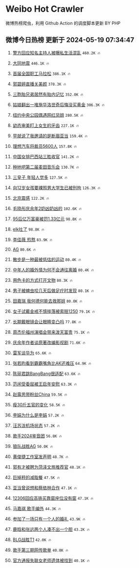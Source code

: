 # Weibo Hot Crawler 



微博热榜爬虫，利用 Github Action 的调度脚本更新 BY PHP 


## 微博今日热榜 更新于 2024-05-19 07:34:47 
1. [警方回应知名主持人被曝私生活混乱](https://s.weibo.com/weibo?q=%23%E8%AD%A6%E6%96%B9%E5%9B%9E%E5%BA%94%E7%9F%A5%E5%90%8D%E4%B8%BB%E6%8C%81%E4%BA%BA%E8%A2%AB%E6%9B%9D%E7%A7%81%E7%94%9F%E6%B4%BB%E6%B7%B7%E4%B9%B1%23&t=31&band_rank=1&Refer=top) `460.2K 🔥` 

1. [大同地震](https://s.weibo.com/weibo?q=%E5%A4%A7%E5%90%8C%E5%9C%B0%E9%9C%87&t=31&band_rank=2&Refer=top) `446.1K 🔥` 

1. [首届全国职工马拉松](https://s.weibo.com/weibo?q=%23%E9%A6%96%E5%B1%8A%E5%85%A8%E5%9B%BD%E8%81%8C%E5%B7%A5%E9%A9%AC%E6%8B%89%E6%9D%BE%23&t=31&band_rank=3&Refer=top) `386.1K 🔥` 

1. [郭碧婷直播关美颜](https://s.weibo.com/weibo?q=%23%E9%83%AD%E7%A2%A7%E5%A9%B7%E7%9B%B4%E6%92%AD%E5%85%B3%E7%BE%8E%E9%A2%9C%23&t=31&band_rank=4&Refer=top) `378.3K 🔥` 

1. [三胞胎兄弟居然有胎内记忆](https://s.weibo.com/weibo?q=%23%E4%B8%89%E8%83%9E%E8%83%8E%E5%85%84%E5%BC%9F%E5%B1%85%E7%84%B6%E6%9C%89%E8%83%8E%E5%86%85%E8%AE%B0%E5%BF%86%23&t=31&band_rank=5&Refer=top) `352.0K 🔥` 

1. [姑娘翻出一堆施华洛世奇后悔没买黄金](https://s.weibo.com/weibo?q=%23%E5%A7%91%E5%A8%98%E7%BF%BB%E5%87%BA%E4%B8%80%E5%A0%86%E6%96%BD%E5%8D%8E%E6%B4%9B%E4%B8%96%E5%A5%87%E5%90%8E%E6%82%94%E6%B2%A1%E4%B9%B0%E9%BB%84%E9%87%91%23&t=31&band_rank=6&Refer=top) `306.3K 🔥` 

1. [纽约中央公园偶遇网红凤姐](https://s.weibo.com/weibo?q=%23%E7%BA%BD%E7%BA%A6%E4%B8%AD%E5%A4%AE%E5%85%AC%E5%9B%AD%E5%81%B6%E9%81%87%E7%BD%91%E7%BA%A2%E5%87%A4%E5%A7%90%23&t=31&band_rank=7&Refer=top) `280.5K 🔥` 

1. [幼态审美盯上女生的牙齿](https://s.weibo.com/weibo?q=%23%E5%B9%BC%E6%80%81%E5%AE%A1%E7%BE%8E%E7%9B%AF%E4%B8%8A%E5%A5%B3%E7%94%9F%E7%9A%84%E7%89%99%E9%BD%BF%23&t=31&band_rank=8&Refer=top) `227.1K 🔥` 

1. [早就说了我邀请的是断眉亚当](https://s.weibo.com/weibo?q=%23%E6%97%A9%E5%B0%B1%E8%AF%B4%E4%BA%86%E6%88%91%E9%82%80%E8%AF%B7%E7%9A%84%E6%98%AF%E6%96%AD%E7%9C%89%E4%BA%9A%E5%BD%93%23&t=31&band_rank=9&Refer=top) `159.4K 🔥` 

1. [理想汽车将裁员5600人](https://s.weibo.com/weibo?q=%23%E7%90%86%E6%83%B3%E6%B1%BD%E8%BD%A6%E5%B0%86%E8%A3%81%E5%91%985600%E4%BA%BA%23&t=31&band_rank=10&Refer=top) `157.8K 🔥` 

1. [中国女排巴西站三胜收官](https://s.weibo.com/weibo?q=%23%E4%B8%AD%E5%9B%BD%E5%A5%B3%E6%8E%92%E5%B7%B4%E8%A5%BF%E7%AB%99%E4%B8%89%E8%83%9C%E6%94%B6%E5%AE%98%23&t=31&band_rank=11&Refer=top) `141.2K 🔥` 

1. [种地吧第二届麦田音乐会](https://s.weibo.com/weibo?q=%23%E7%A7%8D%E5%9C%B0%E5%90%A7%E7%AC%AC%E4%BA%8C%E5%B1%8A%E9%BA%A6%E7%94%B0%E9%9F%B3%E4%B9%90%E4%BC%9A%23&t=31&band_rank=12&Refer=top) `130.7K 🔥` 

1. [三皇子 年轻人觉多](https://s.weibo.com/weibo?q=%E4%B8%89%E7%9A%87%E5%AD%90%20%E5%B9%B4%E8%BD%BB%E4%BA%BA%E8%A7%89%E5%A4%9A&t=31&band_rank=13&Refer=top) `127.5K 🔥` 

1. [向12岁女孩要裸照男大学生已被刑拘](https://s.weibo.com/weibo?q=%23%E5%90%9112%E5%B2%81%E5%A5%B3%E5%AD%A9%E8%A6%81%E8%A3%B8%E7%85%A7%E7%94%B7%E5%A4%A7%E5%AD%A6%E7%94%9F%E5%B7%B2%E8%A2%AB%E5%88%91%E6%8B%98%23&t=31&band_rank=14&Refer=top) `126.3K 🔥` 

1. [北京震感](https://s.weibo.com/weibo?q=%E5%8C%97%E4%BA%AC%E9%9C%87%E6%84%9F&t=31&band_rank=15&Refer=top) `122.2K 🔥` 

1. [毛晓彤庆余年2奶凶奶凶的](https://s.weibo.com/weibo?q=%23%E6%AF%9B%E6%99%93%E5%BD%A4%E5%BA%86%E4%BD%99%E5%B9%B42%E5%A5%B6%E5%87%B6%E5%A5%B6%E5%87%B6%E7%9A%84%23&t=31&band_rank=16&Refer=top) `102.6K 🔥` 

1. [95后亿万富豪被罚1.33亿元](https://s.weibo.com/weibo?q=%2395%E5%90%8E%E4%BA%BF%E4%B8%87%E5%AF%8C%E8%B1%AA%E8%A2%AB%E7%BD%9A1.33%E4%BA%BF%E5%85%83%23&t=31&band_rank=17&Refer=top) `98.8K 🔥` 

1. [elk吐了](https://s.weibo.com/weibo?q=elk%E5%90%90%E4%BA%86&t=31&band_rank=18&Refer=top) `98.8K 🔥` 

1. [李佳薇 煎熬](https://s.weibo.com/weibo?q=%E6%9D%8E%E4%BD%B3%E8%96%87%20%E7%85%8E%E7%86%AC&t=31&band_rank=19&Refer=top) `83.9K 🔥` 

1. [AG](https://s.weibo.com/weibo?q=AG&t=31&band_rank=20&Refer=top) `80.6K 🔥` 

1. [散步是一种最被低估的运动](https://s.weibo.com/weibo?q=%23%E6%95%A3%E6%AD%A5%E6%98%AF%E4%B8%80%E7%A7%8D%E6%9C%80%E8%A2%AB%E4%BD%8E%E4%BC%B0%E7%9A%84%E8%BF%90%E5%8A%A8%23&t=31&band_rank=21&Refer=top) `80.4K 🔥` 

1. [中年人的婚外情为何不会通往离婚](https://s.weibo.com/weibo?q=%23%E4%B8%AD%E5%B9%B4%E4%BA%BA%E7%9A%84%E5%A9%9A%E5%A4%96%E6%83%85%E4%B8%BA%E4%BD%95%E4%B8%8D%E4%BC%9A%E9%80%9A%E5%BE%80%E7%A6%BB%E5%A9%9A%23&t=31&band_rank=22&Refer=top) `80.4K 🔥` 

1. [用色卡的方式打开文物](https://s.weibo.com/weibo?q=%23%E7%94%A8%E8%89%B2%E5%8D%A1%E7%9A%84%E6%96%B9%E5%BC%8F%E6%89%93%E5%BC%80%E6%96%87%E7%89%A9%23&t=31&band_rank=23&Refer=top) `80.3K 🔥` 

1. [男子被蜱虫咬几天后做足疗时发现](https://s.weibo.com/weibo?q=%23%E7%94%B7%E5%AD%90%E8%A2%AB%E8%9C%B1%E8%99%AB%E5%92%AC%E5%87%A0%E5%A4%A9%E5%90%8E%E5%81%9A%E8%B6%B3%E7%96%97%E6%97%B6%E5%8F%91%E7%8E%B0%23&t=31&band_rank=24&Refer=top) `80.1K 🔥` 

1. [田嘉瑞 我何德何能去救那姐](https://s.weibo.com/weibo?q=%E7%94%B0%E5%98%89%E7%91%9E%20%E6%88%91%E4%BD%95%E5%BE%B7%E4%BD%95%E8%83%BD%E5%8E%BB%E6%95%91%E9%82%A3%E5%A7%90&t=31&band_rank=25&Refer=top) `80.0K 🔥` 

1. [女子试戴金戒不慎摔落被索赔1250](https://s.weibo.com/weibo?q=%23%E5%A5%B3%E5%AD%90%E8%AF%95%E6%88%B4%E9%87%91%E6%88%92%E4%B8%8D%E6%85%8E%E6%91%94%E8%90%BD%E8%A2%AB%E7%B4%A2%E8%B5%941250%23&t=31&band_rank=26&Refer=top) `79.1K 🔥` 

1. [长期戴眼镜会让眼睛变凸吗](https://s.weibo.com/weibo?q=%23%E9%95%BF%E6%9C%9F%E6%88%B4%E7%9C%BC%E9%95%9C%E4%BC%9A%E8%AE%A9%E7%9C%BC%E7%9D%9B%E5%8F%98%E5%87%B8%E5%90%97%23&t=31&band_rank=27&Refer=top) `77.8K 🔥` 

1. [周杰伦福州演唱会带来泼天富贵](https://s.weibo.com/weibo?q=%23%E5%91%A8%E6%9D%B0%E4%BC%A6%E7%A6%8F%E5%B7%9E%E6%BC%94%E5%94%B1%E4%BC%9A%E5%B8%A6%E6%9D%A5%E6%B3%BC%E5%A4%A9%E5%AF%8C%E8%B4%B5%23&t=31&band_rank=28&Refer=top) `75.1K 🔥` 

1. [庆余年作者谈原著改编影视剧](https://s.weibo.com/weibo?q=%23%E5%BA%86%E4%BD%99%E5%B9%B4%E4%BD%9C%E8%80%85%E8%B0%88%E5%8E%9F%E8%91%97%E6%94%B9%E7%BC%96%E5%BD%B1%E8%A7%86%E5%89%A7%23&t=31&band_rank=29&Refer=top) `71.6K 🔥` 

1. [雷军谈华为](https://s.weibo.com/weibo?q=%23%E9%9B%B7%E5%86%9B%E8%B0%88%E5%8D%8E%E4%B8%BA%23&t=31&band_rank=30&Refer=top) `65.6K 🔥` 

1. [张若昀看到霸霸嘴角比AK还难压](https://s.weibo.com/weibo?q=%23%E5%BC%A0%E8%8B%A5%E6%98%80%E7%9C%8B%E5%88%B0%E9%9C%B8%E9%9C%B8%E5%98%B4%E8%A7%92%E6%AF%94AK%E8%BF%98%E9%9A%BE%E5%8E%8B%23&t=31&band_rank=31&Refer=top) `64.9K 🔥` 

1. [陈丽君跳BangBang很适配](https://s.weibo.com/weibo?q=%23%E9%99%88%E4%B8%BD%E5%90%9B%E8%B7%B3BangBang%E5%BE%88%E9%80%82%E9%85%8D%23&t=31&band_rank=32&Refer=top) `63.6K 🔥` 

1. [范闲受委屈被王启年安慰](https://s.weibo.com/weibo?q=%23%E8%8C%83%E9%97%B2%E5%8F%97%E5%A7%94%E5%B1%88%E8%A2%AB%E7%8E%8B%E5%90%AF%E5%B9%B4%E5%AE%89%E6%85%B0%23&t=31&band_rank=33&Refer=top) `63.3K 🔥` 

1. [赵露思带粉丝China](https://s.weibo.com/weibo?q=%23%E8%B5%B5%E9%9C%B2%E6%80%9D%E5%B8%A6%E7%B2%89%E4%B8%9DChina%23&t=31&band_rank=34&Refer=top) `59.5K 🔥` 

1. [瘦30斤五官的变化](https://s.weibo.com/weibo?q=%23%E7%98%A630%E6%96%A4%E4%BA%94%E5%AE%98%E7%9A%84%E5%8F%98%E5%8C%96%23&t=31&band_rank=35&Refer=top) `58.5K 🔥` 

1. [李娟为什么是李娟](https://s.weibo.com/weibo?q=%23%E6%9D%8E%E5%A8%9F%E4%B8%BA%E4%BB%80%E4%B9%88%E6%98%AF%E6%9D%8E%E5%A8%9F%23&t=31&band_rank=36&Refer=top) `57.2K 🔥` 

1. [汪苏泷机场状态](https://s.weibo.com/weibo?q=%23%E6%B1%AA%E8%8B%8F%E6%B3%B7%E6%9C%BA%E5%9C%BA%E7%8A%B6%E6%80%81%23&t=31&band_rank=37&Refer=top) `57.2K 🔥` 

1. [歌手2024鉴音团](https://s.weibo.com/weibo?q=%E6%AD%8C%E6%89%8B2024%E9%89%B4%E9%9F%B3%E5%9B%A2&t=31&band_rank=38&Refer=top) `56.8K 🔥` 

1. [狼队战胜AG](https://s.weibo.com/weibo?q=%23%E7%8B%BC%E9%98%9F%E6%88%98%E8%83%9CAG%23&t=31&band_rank=39&Refer=top) `50.0K 🔥` 

1. [黄俊捷工作室发声明](https://s.weibo.com/weibo?q=%23%E9%BB%84%E4%BF%8A%E6%8D%B7%E5%B7%A5%E4%BD%9C%E5%AE%A4%E5%8F%91%E5%A3%B0%E6%98%8E%23&t=31&band_rank=40&Refer=top) `48.7K 🔥` 

1. [郭有才被聘为菏泽文旅推荐官](https://s.weibo.com/weibo?q=%23%E9%83%AD%E6%9C%89%E6%89%8D%E8%A2%AB%E8%81%98%E4%B8%BA%E8%8F%8F%E6%B3%BD%E6%96%87%E6%97%85%E6%8E%A8%E8%8D%90%E5%AE%98%23&t=31&band_rank=41&Refer=top) `48.1K 🔥` 

1. [巨掉秤的减脂餐](https://s.weibo.com/weibo?q=%E5%B7%A8%E6%8E%89%E7%A7%A4%E7%9A%84%E5%87%8F%E8%84%82%E9%A4%90&t=31&band_rank=42&Refer=top) `47.5K 🔥` 

1. [亚当曾说想和蔡依林合作](https://s.weibo.com/weibo?q=%23%E4%BA%9A%E5%BD%93%E6%9B%BE%E8%AF%B4%E6%83%B3%E5%92%8C%E8%94%A1%E4%BE%9D%E6%9E%97%E5%90%88%E4%BD%9C%23&t=31&band_rank=43&Refer=top) `47.1K 🔥` 

1. [12306回应高铁买靠窗座位没有窗](https://s.weibo.com/weibo?q=%2312306%E5%9B%9E%E5%BA%94%E9%AB%98%E9%93%81%E4%B9%B0%E9%9D%A0%E7%AA%97%E5%BA%A7%E4%BD%8D%E6%B2%A1%E6%9C%89%E7%AA%97%23&t=31&band_rank=44&Refer=top) `47.1K 🔥` 

1. [马嘉祺 歌手编外](https://s.weibo.com/weibo?q=%E9%A9%AC%E5%98%89%E7%A5%BA%20%E6%AD%8C%E6%89%8B%E7%BC%96%E5%A4%96&t=31&band_rank=45&Refer=top) `44.3K 🔥` 

1. [参加了一场只有一个人的婚礼](https://s.weibo.com/weibo?q=%23%E5%8F%82%E5%8A%A0%E4%BA%86%E4%B8%80%E5%9C%BA%E5%8F%AA%E6%9C%89%E4%B8%80%E4%B8%AA%E4%BA%BA%E7%9A%84%E5%A9%9A%E7%A4%BC%23&t=31&band_rank=46&Refer=top) `43.9K 🔥` 

1. [鹿晗和张远两个人凑不出一个胆](https://s.weibo.com/weibo?q=%E9%B9%BF%E6%99%97%E5%92%8C%E5%BC%A0%E8%BF%9C%E4%B8%A4%E4%B8%AA%E4%BA%BA%E5%87%91%E4%B8%8D%E5%87%BA%E4%B8%80%E4%B8%AA%E8%83%86&t=31&band_rank=47&Refer=top) `43.2K 🔥` 

1. [BLG战胜T1](https://s.weibo.com/weibo?q=%23BLG%E6%88%98%E8%83%9CT1%23&t=31&band_rank=48&Refer=top) `42.0K 🔥` 

1. [歌手第三期网传歌单](https://s.weibo.com/weibo?q=%23%E6%AD%8C%E6%89%8B%E7%AC%AC%E4%B8%89%E6%9C%9F%E7%BD%91%E4%BC%A0%E6%AD%8C%E5%8D%95%23&t=31&band_rank=49&Refer=top) `40.8K 🔥` 

1. [官方通报失联女老师遗体被找到](https://s.weibo.com/weibo?q=%23%E5%AE%98%E6%96%B9%E9%80%9A%E6%8A%A5%E5%A4%B1%E8%81%94%E5%A5%B3%E8%80%81%E5%B8%88%E9%81%97%E4%BD%93%E8%A2%AB%E6%89%BE%E5%88%B0%23&t=31&band_rank=50&Refer=top) `40.1K 🔥` 

